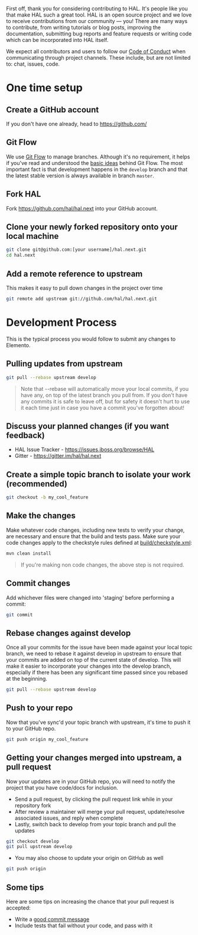 First off, thank you for considering contributing to HAL. It's people like you that make HAL such a great tool. HAL is an open source project and we love to receive contributions from our community — you! There are many ways to contribute, from writing tutorials or blog posts, improving the documentation, submitting bug reports and feature requests or writing code which can be incorporated into HAL itself.

We expect all contributors and users to follow our [Code of Conduct](CODE_OF_CONDUCT.md) when communicating through project channels. These include, but are not limited to: chat, issues, code.

# One time setup

## Create a GitHub account

If you don't have one already, head to https://github.com/

## Git Flow

We use [Git Flow](https://github.com/nvie/gitflow) to manage branches. Although it's no requirement, it helps if you've read and understood the [basic ideas](http://nvie.com/posts/a-successful-git-branching-model/) behind Git Flow. The most important fact is that development happens in the `develop` branch and that the latest stable version is always available in branch `master`.

## Fork HAL

Fork https://github.com/hal/hal.next into your GitHub account.

## Clone your newly forked repository onto your local machine

```bash
git clone git@github.com:[your username]/hal.next.git
cd hal.next
```

## Add a remote reference to upstream

This makes it easy to pull down changes in the project over time

```bash
git remote add upstream git://github.com/hal/hal.next.git
```

# Development Process

This is the typical process you would follow to submit any changes to Elemento.

## Pulling updates from upstream

```bash
git pull --rebase upstream develop
```

> Note that --rebase will automatically move your local commits, if you have
> any, on top of the latest branch you pull from.
> If you don't have any commits it is safe to leave off, but for safety it
> doesn't hurt to use it each time just in case you have a commit you've
> forgotten about!

## Discuss your planned changes (if you want feedback)

 * HAL Issue Tracker - https://issues.jboss.org/browse/HAL
 * Gitter - https://gitter.im/hal/hal.next

## Create a simple topic branch to isolate your work (recommended)

```bash
git checkout -b my_cool_feature
```

## Make the changes

Make whatever code changes, including new tests to verify your change, are necessary and ensure that the build and tests pass. Make sure your code changes apply to the checkstyle rules defined at [build/checkstyle.xml](build/checkstyle.xml):

```bash
mvn clean install
```

> If you're making non code changes, the above step is not required.

## Commit changes

Add whichever files were changed into 'staging' before performing a commit:

```bash
git commit
```

## Rebase changes against develop

Once all your commits for the issue have been made against your local topic branch, we need to rebase it against develop in upstream to ensure that your commits are added on top of the current state of develop. This will make it easier to incorporate your changes into the develop branch, especially if there has been any significant time passed since you rebased at the beginning.

```bash
git pull --rebase upstream develop
```

## Push to your repo

Now that you've sync'd your topic branch with upstream, it's time to push it to your GitHub repo.

```bash
git push origin my_cool_feature
```

## Getting your changes merged into upstream, a pull request

Now your updates are in your GitHub repo, you will need to notify the project that you have code/docs for inclusion.

 * Send a pull request, by clicking the pull request link while in your repository fork
 * After review a maintainer will merge your pull request, update/resolve associated issues, and reply when complete
 * Lastly, switch back to develop from your topic branch and pull the updates

```bash
git checkout develop
git pull upstream develop
```

 * You may also choose to update your origin on GitHub as well

```bash
git push origin
```

## Some tips

Here are some tips on increasing the chance that your pull request is accepted:

 * Write a [good commit message](http://tbaggery.com/2008/04/19/a-note-about-git-commit-messages.html)
 * Include tests that fail without your code, and pass with it
